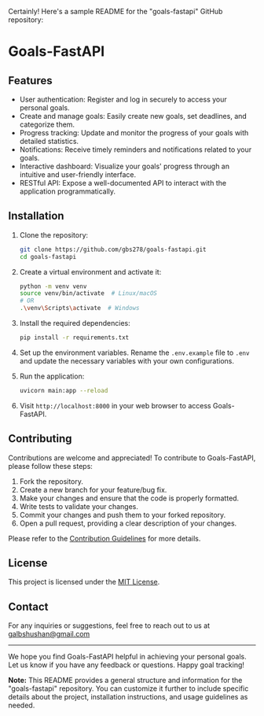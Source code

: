 Certainly! Here's a sample README for the "goals-fastapi" GitHub repository:

# Goals-FastAPI


## Features

- User authentication: Register and log in securely to access your personal goals.
- Create and manage goals: Easily create new goals, set deadlines, and categorize them.
- Progress tracking: Update and monitor the progress of your goals with detailed statistics.
- Notifications: Receive timely reminders and notifications related to your goals.
- Interactive dashboard: Visualize your goals' progress through an intuitive and user-friendly interface.
- RESTful API: Expose a well-documented API to interact with the application programmatically.

## Installation

1. Clone the repository:

   ```bash
   git clone https://github.com/gbs278/goals-fastapi.git
   cd goals-fastapi
   ```

2. Create a virtual environment and activate it:

   ```bash
   python -m venv venv
   source venv/bin/activate  # Linux/macOS
   # OR
   .\venv\Scripts\activate  # Windows
   ```

3. Install the required dependencies:

   ```bash
   pip install -r requirements.txt
   ```

4. Set up the environment variables. Rename the `.env.example` file to `.env` and update the necessary variables with your own configurations.

5. Run the application:

   ```bash
   uvicorn main:app --reload
   ```

6. Visit `http://localhost:8000` in your web browser to access Goals-FastAPI.

## Contributing

Contributions are welcome and appreciated! To contribute to Goals-FastAPI, please follow these steps:

1. Fork the repository.
2. Create a new branch for your feature/bug fix.
3. Make your changes and ensure that the code is properly formatted.
4. Write tests to validate your changes.
5. Commit your changes and push them to your forked repository.
6. Open a pull request, providing a clear description of your changes.

Please refer to the [Contribution Guidelines](CONTRIBUTING.md) for more details.

## License

This project is licensed under the [MIT License](LICENSE).

## Contact

For any inquiries or suggestions, feel free to reach out to us at galbshushan@gmail.com

---

We hope you find Goals-FastAPI helpful in achieving your personal goals. Let us know if you have any feedback or questions. Happy goal tracking!

**Note:** This README provides a general structure and information for the "goals-fastapi" repository. You can customize it further to include specific details about the project, installation instructions, and usage guidelines as needed.
